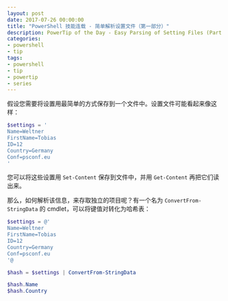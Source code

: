 ```yaml
---
layout: post
date: 2017-07-26 00:00:00
title: "PowerShell 技能连载 - 简单解析设置文件（第一部分）"
description: PowerTip of the Day - Easy Parsing of Setting Files (Part 1)
categories:
- powershell
- tip
tags:
- powershell
- tip
- powertip
- series
---
```

假设您需要将设置用最简单的方式保存到一个文件中。设置文件可能看起来像这样：

```powershell
$settings = '
Name=Weltner
FirstName=Tobias
ID=12
Country=Germany
Conf=psconf.eu
'
```

您可以将这些设置用 `Set-Content` 保存到文件中，并用 `Get-Content` 再把它们读出来。

那么，如何解析该信息，来存取独立的项目呢？有一个名为 `ConvertFrom-StringData` 的 cmdlet，可以将键值对转化为哈希表：

```powershell
$settings = @'
Name=Weltner
FirstName=Tobias
ID=12
Country=Germany
Conf=psconf.eu
'@

$hash = $settings | ConvertFrom-StringData

$hash.Name
$hash.Country
```

<!--本文国际来源：[Easy Parsing of Setting Files (Part 1)](http://community.idera.com/powershell/powertips/b/tips/posts/easy-parsing-of-setting-files-part-1)-->
